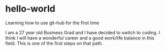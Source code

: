 # hello-world
Learning how to use git-hub for the first time

I am a 27 year old Business Grad and I have decided to switch to coding. I think I will have a wonderful career and a good work/life balance in this field. This is one of the first steps on that path. 

